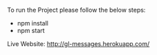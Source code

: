 To run the Project please follow the below steps:

- npm install
- npm start

Live Website: http://gl-messages.herokuapp.com/
